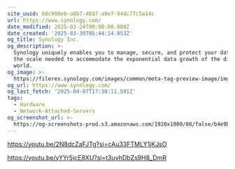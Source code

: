 ```yaml
---
site_uuid: 68c980eb-a8b7-4037-a0e7-94dc77c5a14c
url: https://www.synology.com/
date_modified: 2025-03-24T00:00:00.000Z
date_created: '2025-03-30T05:44:14.853Z'
og_title: Synology Inc.
og_description: >-
  Synology uniquely enables you to manage, secure, and protect your data – at
  the scale needed to accommodate the exponential data growth of the digital
  world.
og_image: >-
  https://fileres.synology.com/images/common/meta-tag-preview-image/img_synology.jpg
og_url: https://www.synology.com/
og_last_fetch: '2025-04-07T17:38:11.591Z'
tags:
  - Hardware
  - Network-Attached-Servers
og_screenshot_url: >-
  https://og-screenshots-prod.s3.amazonaws.com/1920x1080/80/false/b4e9b84be3ac5f57d7dee1031d3c1304c840c54cfa0a255996cc6083815e3a7d.jpeg
---
```


https://youtu.be/2N8dcZaFJTg?si=cAu33FTMLY1jKJsO

https://youtu.be/yYYr5jcE8XU?si=t3uvhDbZs9H8_DmR
